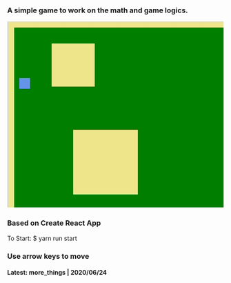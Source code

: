 ### A simple game to work on the math and game logics.

![alt text](https://github.com/adamplabarge/simple_game/blob/master/demo.gif?raw=true)

### Based on Create React App
To Start: $ yarn run start

### Use arrow keys to move

#### Latest: more_things | 2020/06/24